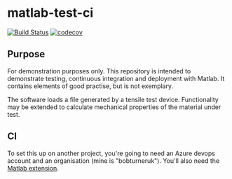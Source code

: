 # matlab-test-ci

[![Build Status](https://dev.azure.com/bobturneruk/matlab-test-ci/_apis/build/status/bobturneruk.matlab-test-ci?branchName=master)](https://dev.azure.com/bobturneruk/matlab-test-ci/_build/latest?definitionId=1&branchName=master) [![codecov](https://codecov.io/gh/bobturneruk/matlab-test-ci/branch/master/graph/badge.svg)](https://codecov.io/gh/bobturneruk/matlab-test-ci)

## Purpose

For demonstration purposes only. This repository is intended to demonstrate 
testing, continuous integration and deployment with Matlab. It contains elements
 of good practise, but is not exemplary.

The software loads a file generated by a tensile test device. Functionality
 may be extended to calculate mechanical properties of the material under 
 test.

## CI

To set this up on another project, you're going to need an Azure devops 
account and an organisation (mine is "bobturneruk"). You'll also need the 
[Matlab extension](https://uk.mathworks.com/solutions/continuous-integration.html).